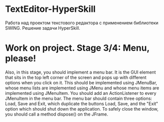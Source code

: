 # TextEditor-HyperSkill
Работа над проектом текстового редактора с применением библиотеки SWING. Решение задачи HyperSkill.
# Work on project. Stage 3/4: Menu, please!
Also, in this stage, you should implement a menu bar. It is the GUI element that sits in the top left corner of the screen and pops up with different options when you click on it. This should be implemented using JMenuBar, whose menu lists are implemented using JMenu and whose menu items are implemented using JMenuItem. You should add an ActionListener to every JMenuItem in the menu bar. The menu bar should contain three options: Load, Save and Exit, which duplicate the buttons Load, Save, and the "Exit" option which should shut down the application. To safely close the window, you should call a method dispose() on the JFrame.

